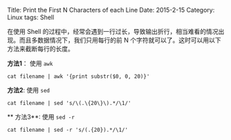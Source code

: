 Title: Print the First N Characters of each Line
Date: 2015-2-15
Category: Linux
tags: Shell

在使用 Shell 的过程中，经常会遇到一行过长，导致输出折行，相当难看的情况出现。而且多数据情况下，我们只用每行的前 N 个字符就可以了。这时可以用以下方法来截断每行的长度。

**方法1**： 使用 `awk`

```
cat filename | awk '{print substr($0, 0, 20)}'
```


**方法2**: 使用 `sed`

```
cat filename | sed 's/\(.\{20\}\).*/\1/'
```

** 方法3**: 使用 `sed -r`

```
cat filename | sed -r 's/(.{20}).*/\1/'
```
